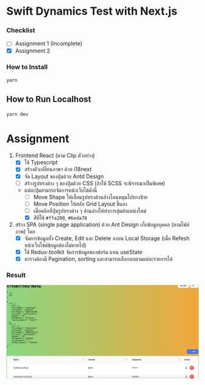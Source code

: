 # Swift Dynamics Test with Next.js

### Checklist

- [ ] Assignment 1 (Incomplete)
- [x] Assignment 2

### How to Install
```sh
yarn
```

## How to Run Localhost
```sh
yarn dev
```

# Assignment

1. Frontend React (ตาม Clip ตัวอย่าง)
   - [x] ใช้ Typescript 
   - [x] สร้างตัวเปลี่ยนภาษา ด้วย i18next 
   - [x] จัด Layout ของปุ่มด้วย Antd Design 
   - [ ] สร้างรูปทรงต่าง ๆ ของปุ่มด้วย CSS (ถ้าใช้ SCSS จะพิจารณาเป็นพิเศษ) 
   - แต่ละปุ่มสามารถจัดการหน้าเว็บได้ดังนี้ 
     - [ ] Move Shape ให้เลื่อนรูปทรงด้านล่างโดนหมุนไปทางซ้าย 
     - [ ] Move Position ให้สลับ Grid Layout ขึ้นลง
     - [ ] เมื่อคลิกที่ปุ่มรูปทรงต่าง ๆ ด้านล่างให้ทำการสุ่มตำแหน่งใหม่ 
     - [x] สีที่ใช้ `#ffa200`, `#6eda78` 

2. สร้าง SPA (single page application) ด้วย Ant Design เก็บข้อมูลบุคคล (ตามไฟล์ภาพ) โดย
   - [x] จัดการข้อมูลทั้ง Create, Edit และ Delete ลงบน Local Storage (เมื่อ Refesh หน้าเว็บไซต์ข้อมูลต้องไม่หายไป)
   - [x] ใช้ Redux-toolkit จัดการข้อมูลของฟอร์ม แทน useState
   - [x] ตารางต้องมี Pagination, sorting และสามารถเลือกลบตามแต่ละรายการได้

### Result
![Result](image.png)

